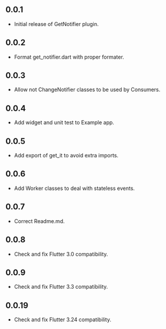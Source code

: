 ## 0.0.1

* Initial release of GetNotifier plugin.
## 0.0.2

* Format get_notifier.dart with proper formater.

## 0.0.3

* Allow not ChangeNotifier classes to be used by Consumers.
## 0.0.4

* Add widget and unit test to Example app.
## 0.0.5

* Add export of get_it to avoid extra imports.
## 0.0.6

* Add Worker classes to deal with stateless events.
## 0.0.7

* Correct Readme.md.
## 0.0.8

* Check and fix Flutter 3.0 compatibility.

## 0.0.9

* Check and fix Flutter 3.3 compatibility.

## 0.0.19

* Check and fix Flutter 3.24 compatibility.
